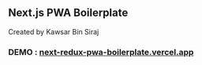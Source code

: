 ## Next.js PWA Boilerplate
Created by Kawsar Bin Siraj

### DEMO : [next-redux-pwa-boilerplate.vercel.app](https://next-redux-pwa-boilerplate.vercel.app/)
